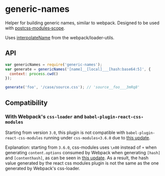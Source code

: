 generic-names
=============

Helper for building generic names, similar to webpack. Designed to be used with [postcss&#x2011;modules&#x2011;scope](https://github.com/css-modules/postcss-modules-scope).

Uses [interpolateName](https://github.com/webpack/loader-utils#interpolatename) from the webpack/loader-utils.

## API

```javascript
var genericNames = require('generic-names');
var generate = genericNames('[name]__[local]___[hash:base64:5]', {
  context: process.cwd()
});

generate('foo', '/case/source.css'); // 'source__foo___3mRq8'
```

## Compatibility

### With Webpack's `css-loader` and `babel-plugin-react-css-modules`

Starting from version `3.0`, this plugin is not compatible with `babel-plugin-react-css-modules` running under `css-modules<3.6.0` due to [this update](https://github.com/webpack-contrib/css-loader/commit/d2f6bd2755a513e98faca84c3f52544be72d53f3).

Explanation: starting from `3.6.0`, css-modules uses `\x00` instead of `+` when generating `content.options` consumed by Webpack when generating `[hash]` and `[contenthash]`, as can be seen in [this update](https://github.com/webpack-contrib/css-loader/commit/d2f6bd2755a513e98faca84c3f52544be72d53f3#diff-3274f1a37032fb0ae4e2823def0007c634e869ae0dfc304ff6a12c36513c3a52R49). As a result, the hash value generated by the react css modules plugin is not the same as the one generated by Webpack's css-loader.
